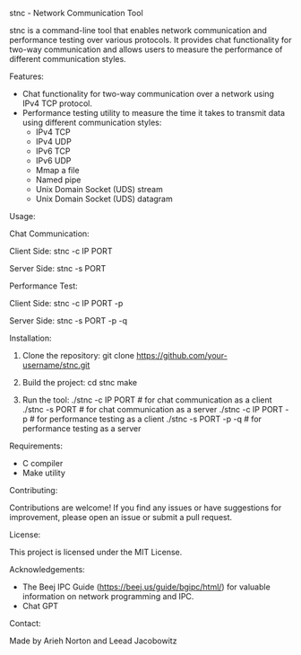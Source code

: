 stnc - Network Communication Tool

stnc is a command-line tool that enables network communication and performance testing over various protocols. It provides chat functionality for two-way communication and allows users to measure the performance of different communication styles.

Features:

- Chat functionality for two-way communication over a network using IPv4 TCP protocol.
- Performance testing utility to measure the time it takes to transmit data using different communication styles:
  - IPv4 TCP
  - IPv4 UDP
  - IPv6 TCP
  - IPv6 UDP
  - Mmap a file
  - Named pipe
  - Unix Domain Socket (UDS) stream
  - Unix Domain Socket (UDS) datagram

Usage:

Chat Communication:

Client Side:
stnc -c IP PORT

Server Side:
stnc -s PORT

Performance Test:

Client Side:
stnc -c IP PORT -p <type> <param>

Server Side:
stnc -s PORT -p -q

Installation:

1. Clone the repository:
git clone https://github.com/your-username/stnc.git

2. Build the project:
cd stnc
make

3. Run the tool:
./stnc -c IP PORT  # for chat communication as a client
./stnc -s PORT  # for chat communication as a server
./stnc -c IP PORT -p <type> <param>  # for performance testing as a client
./stnc -s PORT -p -q  # for performance testing as a server

Requirements:

- C compiler
- Make utility

Contributing:

Contributions are welcome! If you find any issues or have suggestions for improvement, please open an issue or submit a pull request.

License:

This project is licensed under the MIT License.

Acknowledgements:

- The Beej IPC Guide (https://beej.us/guide/bgipc/html/) for valuable information on network programming and IPC.
- Chat GPT

Contact:

Made by Arieh Norton and Leead Jacobowitz
